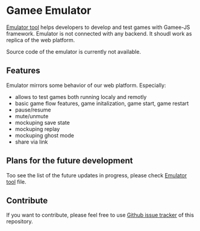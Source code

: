 # Gamee Emulator

[Emulator tool](http://emulator.gameeapp.com/) helps developers to develop and test games with Gamee-JS framework. Emulator is not connected with any backend. It shoudl work as replica of the web platform. 

Source code of the emulator is currently not available. 

## Features

Emulator mirrors some behavior of our web platform. Especially: 

 - allows to test games both running localy and remotly
 - basic game flow features, game initalization, game start, game restart
 - pause/resume
 - mute/unmute
 - mockuping save state
 - mockuping replay
 - mockuping ghost mode
 - share via link
 
## Plans for the future development

Too see the list of the future updates in progress, please check [Emulator tool](https://github.com/gameeapp/gamee-emulator/blob/master/UPDATES.md) file. 

## Contribute

If you want to contribute, please feel free to use [Github issue tracker](https://github.com/gameeapp/gamee-emulator/issues) of this repository. 
